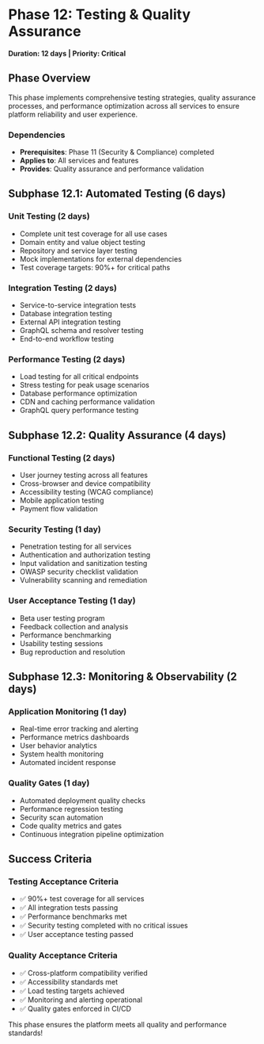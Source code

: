 # Phase 12: Testing & Quality Assurance
**Duration: 12 days | Priority: Critical**

## Phase Overview

This phase implements comprehensive testing strategies, quality assurance processes, and performance optimization across all services to ensure platform reliability and user experience.

### Dependencies
- **Prerequisites**: Phase 11 (Security & Compliance) completed
- **Applies to**: All services and features
- **Provides**: Quality assurance and performance validation

## Subphase 12.1: Automated Testing (6 days)

### Unit Testing (2 days)
- Complete unit test coverage for all use cases
- Domain entity and value object testing
- Repository and service layer testing
- Mock implementations for external dependencies
- Test coverage targets: 90%+ for critical paths

### Integration Testing (2 days)
- Service-to-service integration tests
- Database integration testing
- External API integration testing
- GraphQL schema and resolver testing
- End-to-end workflow testing

### Performance Testing (2 days)
- Load testing for all critical endpoints
- Stress testing for peak usage scenarios
- Database performance optimization
- CDN and caching performance validation
- GraphQL query performance testing

## Subphase 12.2: Quality Assurance (4 days)

### Functional Testing (2 days)
- User journey testing across all features
- Cross-browser and device compatibility
- Accessibility testing (WCAG compliance)
- Mobile application testing
- Payment flow validation

### Security Testing (1 day)
- Penetration testing for all services
- Authentication and authorization testing
- Input validation and sanitization testing
- OWASP security checklist validation
- Vulnerability scanning and remediation

### User Acceptance Testing (1 day)
- Beta user testing program
- Feedback collection and analysis
- Performance benchmarking
- Usability testing sessions
- Bug reproduction and resolution

## Subphase 12.3: Monitoring & Observability (2 days)

### Application Monitoring (1 day)
- Real-time error tracking and alerting
- Performance metrics dashboards
- User behavior analytics
- System health monitoring
- Automated incident response

### Quality Gates (1 day)
- Automated deployment quality checks
- Performance regression testing
- Security scan automation
- Code quality metrics and gates
- Continuous integration pipeline optimization

## Success Criteria

### Testing Acceptance Criteria
- ✅ 90%+ test coverage for all services
- ✅ All integration tests passing
- ✅ Performance benchmarks met
- ✅ Security testing completed with no critical issues
- ✅ User acceptance testing passed

### Quality Acceptance Criteria
- ✅ Cross-platform compatibility verified
- ✅ Accessibility standards met
- ✅ Load testing targets achieved
- ✅ Monitoring and alerting operational
- ✅ Quality gates enforced in CI/CD

This phase ensures the platform meets all quality and performance standards! 